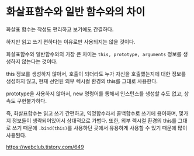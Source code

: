 # 화살표함수와 일반 함수와의 차이

화살표 함수는 작성도 편리하고 보기에도 간결하다.

하지만 읽고 쓰기 편하다는 이유로만 사용되지는 않을 것이다.

화살표함수와 일반함수와의 가장 큰 차이는 `this, prototype, arguments` 정보를 생성하지 않는다는 것이다.

this 정보를 생성하지 않아서, 호출이 되더라도 누가 자신을 호출했는지에 대한 정보를 생성하지 않고, 현재 선언된 외부 렉시컬 환경의 this를 그대로 사용한다.

prototype을 사용하지 않아서, new 명령어를 통해서 인스턴스를 생성할 수도 없고, 상속도 구현불가하다.

즉, 화살표함수는 읽고 쓰기 간편하고, 익명함수라서 콜백함수로 쓰기에 용이하며,
몇가지 정보들이 생략되어있어서 상대적으로 가볍다.
또한, 외부 렉시컬 환경의 this를 그대로 쓰기 때문에 `.bind(this)`를 사용하던 곳에서 유용하게 사용할 수 있기 때문에 많이 사용된다.

https://webclub.tistory.com/649
